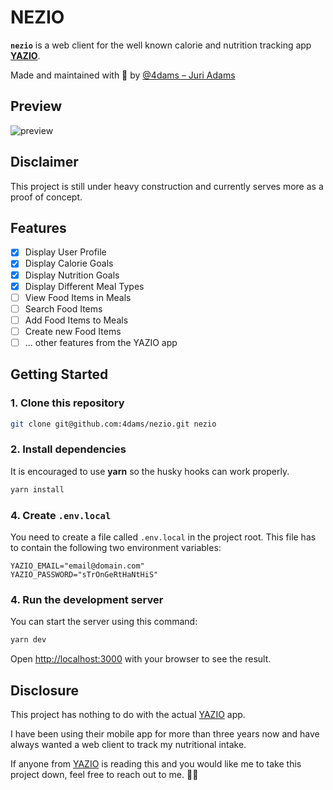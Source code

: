 # NEZIO

**`nezio`** is a web client for the well known calorie and nutrition tracking app [**YAZIO**](https://www.yazio.com/en).

Made and maintained with 💚 by [@4dams – Juri Adams](https://github.com/4dams)

## Preview

![preview](/public/images/preview.png)

## Disclaimer

This project is still under heavy construction and currently serves more as a proof of concept.

## Features

-   [x] Display User Profile
-   [x] Display Calorie Goals
-   [x] Display Nutrition Goals
-   [x] Display Different Meal Types
-   [ ] View Food Items in Meals
-   [ ] Search Food Items
-   [ ] Add Food Items to Meals
-   [ ] Create new Food Items
-   [ ] ... other features from the YAZIO app

## Getting Started

### 1. Clone this repository

```bash
git clone git@github.com:4dams/nezio.git nezio
```

### 2. Install dependencies

It is encouraged to use **yarn** so the husky hooks can work properly.

```bash
yarn install
```

### 4. Create `.env.local`

You need to create a file called `.env.local` in the project root. This file has to contain the following two environment variables:

```.env
YAZIO_EMAIL="email@domain.com"
YAZIO_PASSWORD="sTrOnGeRtHaNtHiS"
```

### 4. Run the development server

You can start the server using this command:

```bash
yarn dev
```

Open [http://localhost:3000](http://localhost:3000) with your browser to see the result.

## Disclosure

This project has nothing to do with the actual [YAZIO](https://www.yazio.com/en) app.

I have been using their mobile app for more than three years now and have always wanted a web client to track my nutritional intake.

If anyone from [YAZIO](https://www.yazio.com/en) is reading this and you would like me to take this project down, feel free to reach out to me. 🤙🏻
